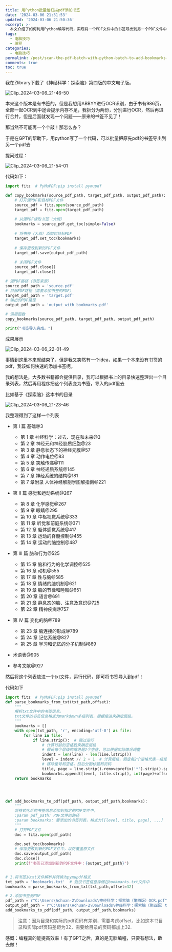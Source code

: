 ```yaml
---
title: 用Python批量给扫描pdf添加书签
date: '2024-03-06 21:31:53'
updated: '2024-03-06 21:50:36'
excerpt: >-
  本文介绍了如何利用Python编写代码，实现将一个PDF文件中的书签导出到另一个PDF文件中的功能。同时，还展示了如何通过整理书籍目录，并将其转化为书签列表，快速添加书签到PDF文件中。通过这些方法，可以有效管理和导航大型PDF文件内容。
tags:
  - 电脑技巧
  - 编程
categories:
  - 电脑技巧
permalink: /post/scan-the-pdf-batch-with-python-batch-to-add-bookmarks-zn2z7s.html
comments: true
toc: true
---
```




我在Zlibrary下载了《神经科学：探索脑》第四版的中文电子版。

​![Clip_2024-03-06_21-46-50](https://raw.githubusercontent.com/Achuan-2/PicBed/pic/assets/202403062207969.png)​

本来这个版本是有书签的，但是我想用ABBYY进行OCR识别，由于书有986页，全部一起OCR到中途会提示内存不足，我拆分为两份，分别进行OCR，然后再进行合并，但是后面就发现一个问题——原来的书签不见了！

那当然不可能再一个个敲！那怎么办？

于是在GPT的帮助下，用python写了一个代码，可以批量把原先pdf的书签导出到另一个pdf去

提问过程：

​![Clip_2024-03-06_21-54-01](https://raw.githubusercontent.com/Achuan-2/PicBed/pic/assets/202403062154322.png)​

代码如下：

```python
import fitz  # PyMuPDF:pip install pymupdf

def copy_bookmarks(source_pdf_path, target_pdf_path, output_pdf_path):
    # 打开源PDF和目标PDF文件
    source_pdf = fitz.open(source_pdf_path)
    target_pdf = fitz.open(target_pdf_path)
  
    # 从源PDF读取书签（大纲）
    bookmarks = source_pdf.get_toc(simple=False)
  
    # 将书签（大纲）添加到目标PDF
    target_pdf.set_toc(bookmarks)
  
    # 保存更改到新的PDF文件
    target_pdf.save(output_pdf_path)
  
    # 关闭PDF文件
    source_pdf.close()
    target_pdf.close()

# 源PDF路径（书签来源）
source_pdf_path = 'source.pdf'
# 目标PDF路径（需要添加书签的PDF）
target_pdf_path = 'target.pdf'
# 输出的PDF路径
output_pdf_path = 'output_with_bookmarks.pdf'

# 调用函数
copy_bookmarks(source_pdf_path, target_pdf_path, output_pdf_path)

print("书签导入完成。")

```

成果展示

​![Clip_2024-03-06_22-01-49](https://raw.githubusercontent.com/Achuan-2/PicBed/pic/assets/202403062207870.png)​

事情到这里本来就结束了，但是我又突然有一个idea，如果一个本来没有书签的pdf，我该如何快速的添加书签呢。

我的想法是，大多数书籍都会提供目录，我可以根据书上的目录快速整理出一个目录列表，然后再用程序把这个列表变为书签，导入的pdf里去

比如基于《探索脑》这本书的目录

​![Clip_2024-03-06_21-23-46](https://raw.githubusercontent.com/Achuan-2/PicBed/pic/assets/202403062150471.png)​

我整理得到了这样一个列表

* 第 I 篇 基础@3

  * 第 1 章 神经科学：过去、现在和未来@3
  * 第 2 章 神经元和神经胶质细胞@23
  * 第 3 章 静息状态下的神经元膜@57
  * 第 4 章 动作电位@83
  * 第 5 章 突触传递@111
  * 第 6 章 神经递质系统@145
  * 第 7 章 神经系统的结构@181
  * 第 7 章附录  人体神经解剖学图解指南@221
* 第 II 篇 感觉和运动系统@267

  * 第 8 章 化学感觉@267
  * 第 9 章 眼睛@295
  * 第 10 章 中枢视觉系统@333
  * 第 11 章 听觉和前庭系统@371
  * 第 12 章 躯体感觉系统@417
  * 第 13 章 运动的脊髓控制@455
  * 第 14 章 运动的脑控制@487
* 第 III 篇  脑和行为@525

  * 第 15 章 脑和行为的化学调控@525
  * 第 16 章 动机@555
  * 第 17 章 性与脑@585
  * 第 18 章 情绪的脑机制@621
  * 第 19 章 脑的节律和睡眠@651
  * 第 20 章 语言@691
  * 第 21 章 静息态的脑、注意及意识@725
  * 第 22 章 精神疾病@757
* 第 IV 篇  变化的脑@789

  * 第 23 章 脑连接的形成@789
  * 第 24 章 记忆系统@827
  * 第 25 章 学习和记忆的分子机制@869
* 术语表@905
* 参考文献@927

然后将这个列表放进一个txt文件，运行代码，即可将书签导入到pdf！

代码如下

```python
import fitz  # PyMuPDF:pip install pymupdf
def parse_bookmarks_from_txt(txt_path,offset):
    """
    解析txt文件中的书签信息。
    txt文件的书签信息格式为markdown多级列表，根据缩进来确定层级。
    """
    bookmarks = []
    with open(txt_path, 'r', encoding='utf-8') as file:
        for line in file:
            if line.strip():  # 跳过空行
                # 计算行前的空格数来确定层级
                # 假设每个层级的缩进是2个空格，可以根据实际情况调整
                indent = len(line) - len(line.lstrip())
                level = indent // 2 + 1  # 计算层级，假定每2个空格代表一级缩进
                # 移除星号和空格，然后分割标题和页码
                title, page = line.strip().removeprefix('*').strip().split('@')
                bookmarks.append([level, title.strip(), int(page)+offset])
    return bookmarks




def add_bookmarks_to_pdf(pdf_path, output_pdf_path,bookmarks):
    """
    将格式化后的书签信息添加到指定的PDF文件中。
    :param pdf_path: PDF文件的路径
    :param bookmarks: 要添加的书签列表，格式为[[level, title, page], ...]
    """
    # 打开PDF文件
    doc = fitz.open(pdf_path)
  
    doc.set_toc(bookmarks)
    # 保存更改到新的PDF文件中，以防覆盖原文件
    doc.save(output_pdf_path)
    doc.close()
    print(f"书签已添加到新的PDF文件中：{output_pdf_path}")


# 1.将书签从txt文件解析并转换为pymupdf格式
txt_path = 'bookmarks.txt'  # 假设书签信息存储在bookmarks.txt文件中
bookmarks = parse_bookmarks_from_txt(txt_path,offset=32)

# 2.添加书签到PDF
pdf_path = r"C:\Users\Achuan-2\Downloads\神经科学：探索脑（第四版）OCR.pdf" # 替换为目标PDF文件的路径
output_pdf_path = r"C:\Users\Achuan-2\Downloads\神经科学：探索脑（第四版）test.pdf"
add_bookmarks_to_pdf(pdf_path, output_pdf_path,bookmarks)
```

> 注意：因为目录和实际的pdf页码有差别，需要考虑offset，比如这本书目录和实际pdf页码差距为32，需要给目录的页码都加上32.

感慨：编程真的能提高效率！有了GPT之后，真的是无脑编程，只要有想法，敢去做！

‍
